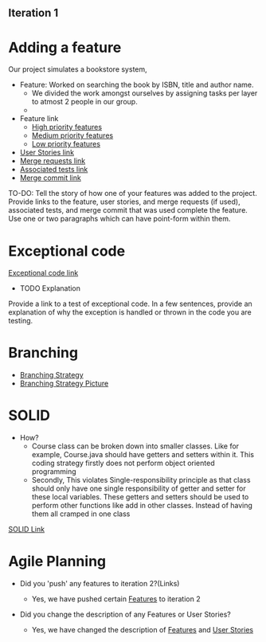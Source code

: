 ## Iteration 1

# Adding a feature

Our project simulates a bookstore system,
- Feature: Worked on searching the book by ISBN, title and author name. 
    - We divided the work amongst ourselves by assigning tasks per layer to atmost 2 people in our group.
    - 
- Feature link
    - [High priority features](https://code.cs.umanitoba.ca/3350-winter-2021-a03/winter-2021-a03-group-10/-/issues?label_name%5B%5D=High+Priority+Features)
    - [Medium priority features](https://code.cs.umanitoba.ca/3350-winter-2021-a03/winter-2021-a03-group-10/-/issues?label_name%5B%5D=Medium+Priority+Features)
    - [Low priority features](https://code.cs.umanitoba.ca/3350-winter-2021-a03/winter-2021-a03-group-10/-/issues?label_name%5B%5D=Low+Priority+Features)
- [User Stories link](https://code.cs.umanitoba.ca/3350-winter-2021-a03/winter-2021-a03-group-10/-/issues?label_name%5B%5D=User+stories)
- [Merge requests link](https://code.cs.umanitoba.ca/3350-winter-2021-a03/winter-2021-a03-group-10/-/merge_requests)
- [Associated tests link]()
- [Merge commit link]()

TO-DO:
Tell the story of how one of your features was added to the project.
Provide links to the feature, user stories, and merge requests (if used), associated tests, and merge commit that was used complete the feature.
Use one or two paragraphs which can have point-form within them.

# Exceptional code

[Exceptional code link]()
- TODO Explanation


Provide a link to a test of exceptional code. In a few sentences,
provide an explanation of why the exception is handled or thrown
in the code you are testing.

# Branching

- [Branching Strategy](https://code.cs.umanitoba.ca/3350-winter-2021-a03/winter-2021-a03-group-10/-/blob/master/docs/BranchingStrategy.md)
- [Branching Strategy Picture](https://code.cs.umanitoba.ca/3350-winter-2021-a03/winter-2021-a03-group-10/-/blob/master/docs/branchingstrategy.png)

# SOLID

- How? 
    - Course class can be broken down into smaller classes. Like for example, Course.java should have getters and setters within it.
      This coding strategy firstly does not perform object oriented programming
    - Secondly, This violates Single-responsibility principle as that class should only have one single responsibility of getter and setter for these local variables.
      These getters and setters should be used to perform other functions like add in other classes. Instead of having them all cramped in one class

[SOLID Link](https://code.cs.umanitoba.ca/3350-winter-2021-a03/listmycourses-comp3350-a03-group11/-/blob/create-server-project/logic/ListMyCoursesServer/src/main/java/group11/listmycourses/server/Course.java)


# Agile Planning

- Did you 'push' any features to iteration 2?(Links)
    - Yes, we have pushed certain [Features]() to iteration 2

- Did you change the description of any Features or User Stories?
    - Yes, we have changed the description of [Features]() and [User Stories]()  
